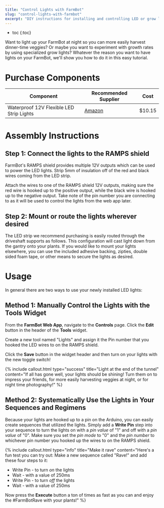 ```yaml
---
title: "Control Lights with FarmBot"
slug: "control-lights-with-farmbot"
excerpt: "DIY instructions for installing and controlling LED or grow lights with FarmBot"
---
```


* toc
{:toc}

Want to light up your FarmBot at night so you can more easily harvest dinner-time veggies? Or maybe you want to experiment with growth rates by using specialized grow lights? Whatever the reason you want to have lights on your FarmBot, we'll show you how to do it in this easy tutorial.




# Purchase Components



|Component                     |Recommended Supplier          |Cost                          |
|------------------------------|------------------------------|------------------------------|
|Waterproof 12V Flexible LED Strip Lights|[Amazon](http://smile.amazon.com/Waterproof-Flexible-Lights-Daylight-Lumens/dp/B00JQV6U7Q/ref=redir_mobile_desktop?ie=UTF8&*Version*=1&*entries*=0)|$10.15



# Assembly Instructions

## Step 1: Connect the lights to the RAMPS shield
FarmBot's RAMPS shield provides multiple 12V outputs which can be used to power the LED lights. Strip 5mm of insulation off of the red and black wires coming from the LED strip.


Attach the wires to one of the RAMPS shield 12V outputs, making sure the red wire is hooked up to the positive output, while the black wire is hooked up to the negative output. Take note of the pin number you are connecting to as it will be used to control the lights from the web app later.


## Step 2: Mount or route the lights wherever desired
The LED strip we recommend purchasing is easily routed through the driveshaft supports as follows. This configuration will cast light down from the gantry onto your plants. If you would like to mount your lights elsewhere, you can use the included adhesive backing, zipties, double sided foam tape, or other means to secure the lights as desired.







# Usage

In general there are two ways to use your newly installed LED lights:
## Method 1: Manually Control the Lights with the Tools Widget
From the **FarmBot Web App**, navigate to the **Controls** page. Click the **Edit** button in the header of the **Tools** widget.


Create a new tool named "Lights" and assign it the Pin number that you hooked the LED wires to on the RAMPS shield.


Click the **Save** button in the widget header and then turn on your lights with the new toggle switch!





{%
include callout.html
type="success"
title="Light at the end of the tunnel"
content="If all has gone well, your lights should be shining! Turn them on to impress your friends, for more easily harvesting veggies at night, or for night time photography!"
%}




## Method 2: Systematically Use the Lights in Your Sequences and Regimens
Because your lights are hooked up to a pin on the Arduino, you can easily create sequences that utilized the lights. Simply add a **Write Pin** step into your sequence to turn the lights on with a *pin value* of "1" and off with a *pin value* of "0". Make sure you set the *pin mode* to "0" and the *pin number* to whichever pin number you hooked up the wires to on the RAMPS shield.




{%
include callout.html
type="info"
title="Make it rave"
content="Here's a fun test you can try out: Make a new sequence called \"Rave!\" and add these four steps to it:
* Write Pin - to turn *on* the lights
* Wait - with a value of 250ms
* Write Pin - to turn *off* the lights
* Wait - with a value of 250ms

Now press the **Execute** button a ton of times as fast as you can and enjoy the #FarmBotRave with your plants!"
%}




